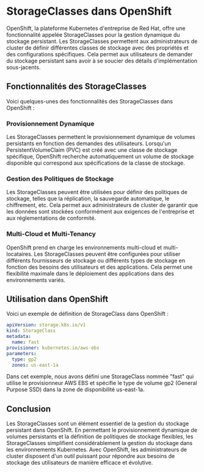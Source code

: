 # StorageClasses dans OpenShift

OpenShift, la plateforme Kubernetes d'entreprise de Red Hat, offre une fonctionnalité appelée StorageClasses pour la gestion dynamique du stockage persistant. Les StorageClasses permettent aux administrateurs de cluster de définir différentes classes de stockage avec des propriétés et des configurations spécifiques. Cela permet aux utilisateurs de demander du stockage persistant sans avoir à se soucier des détails d'implémentation sous-jacents.

## Fonctionnalités des StorageClasses

Voici quelques-unes des fonctionnalités des StorageClasses dans OpenShift :

### Provisionnement Dynamique

Les StorageClasses permettent le provisionnement dynamique de volumes persistants en fonction des demandes des utilisateurs. Lorsqu'un PersistentVolumeClaim (PVC) est créé avec une classe de stockage spécifique, OpenShift recherche automatiquement un volume de stockage disponible qui correspond aux spécifications de la classe de stockage.

### Gestion des Politiques de Stockage

Les StorageClasses peuvent être utilisées pour définir des politiques de stockage, telles que la réplication, la sauvegarde automatique, le chiffrement, etc. Cela permet aux administrateurs de cluster de garantir que les données sont stockées conformément aux exigences de l'entreprise et aux réglementations de conformité.

### Multi-Cloud et Multi-Tenancy

OpenShift prend en charge les environnements multi-cloud et multi-locataires. Les StorageClasses peuvent être configurées pour utiliser différents fournisseurs de stockage ou différents types de stockage en fonction des besoins des utilisateurs et des applications. Cela permet une flexibilité maximale dans le déploiement des applications dans des environnements variés.

## Utilisation dans OpenShift

Voici un exemple de définition de StorageClass dans OpenShift :

```yaml
apiVersion: storage.k8s.io/v1
kind: StorageClass
metadata:
  name: fast
provisioner: kubernetes.io/aws-ebs
parameters:
  type: gp2
  zones: us-east-1a
```

Dans cet exemple, nous avons défini une StorageClass nommée "fast" qui utilise le provisionneur AWS EBS et spécifie le type de volume gp2 (General Purpose SSD) dans la zone de disponibilité us-east-1a.

## Conclusion

Les StorageClasses sont un élément essentiel de la gestion du stockage persistant dans OpenShift. En permettant le provisionnement dynamique de volumes persistants et la définition de politiques de stockage flexibles, les StorageClasses simplifient considérablement la gestion du stockage dans les environnements Kubernetes. Avec OpenShift, les administrateurs de cluster disposent d'un outil puissant pour répondre aux besoins de stockage des utilisateurs de manière efficace et évolutive.